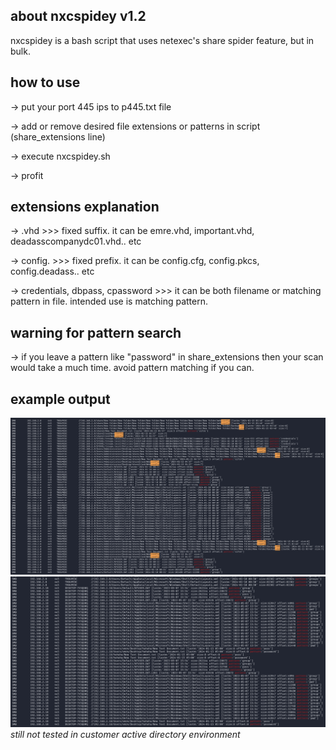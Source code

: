 ## about nxcspidey v1.2
nxcspidey is a bash script that uses netexec's share spider feature, but in bulk.
## how to use
-> put your port 445 ips to p445.txt file

-> add or remove desired file extensions or patterns in script (share_extensions line)

-> execute nxcspidey.sh

-> profit

## extensions explanation
-> .vhd >>> fixed suffix. it can be emre.vhd, important.vhd, deadasscompanydc01.vhd.. etc

-> config. >>> fixed prefix. it can be config.cfg, config.pkcs, config.deadass.. etc

-> credentials, dbpass, cpassword >>> it can be both filename or matching pattern in file. intended use is matching pattern.

## warning for pattern search
-> if you leave a pattern like "password" in share_extensions then your scan would take a much time. avoid pattern matching if you can.

## example output
![](https://raw.githubusercontent.com/crosscutsaw/nxcspidey/main/1111.PNG)
![](https://raw.githubusercontent.com/crosscutsaw/nxcspidey/main/2222.PNG)
*still not tested in customer active directory environment*

